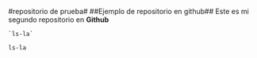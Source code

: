 #repositorio de prueba#
##Ejemplo de repositorio en github##
Este es mi segundo repositorio en **Github**

	`ls-la`
	
`ls-la`
